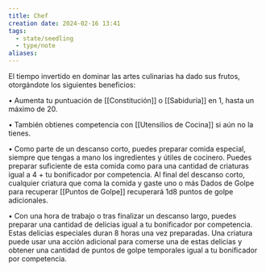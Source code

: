 ```yaml
---
title: Chef
creation date: 2024-02-16 13:41
tags:
  - state/seedling
  - type/note
aliases:
---
```

El tiempo invertido en dominar las artes culinarias ha dado sus frutos, otorgándote los siguientes
beneficios:

• Aumenta tu puntuación de [[Constitución]] o [[Sabiduría]] en 1, hasta un máximo de 20.

• También obtienes competencia con [[Utensilios de Cocina]] si aún no la tienes.

• Como parte de un descanso corto, puedes preparar comida especial, siempre que tengas a mano los ingredientes y útiles de cocinero. Puedes preparar suficiente de esta comida como para una cantidad de criaturas igual a 4 + tu bonificador por competencia. 
Al final del descanso corto, cualquier criatura que coma la comida y gaste uno o más Dados de Golpe para recuperar [[Puntos de Golpe]] recuperará 1d8 puntos de golpe adicionales.

• Con una hora de trabajo o tras finalizar un descanso largo, puedes preparar una cantidad de
delicias igual a tu bonificador por competencia. Estas delicias especiales duran 8 horas una vez
preparadas. Una criatura puede usar una acción adicional para comerse una de estas delicias y
obtener una cantidad de puntos de golpe temporales igual a tu bonificador por competencia.

